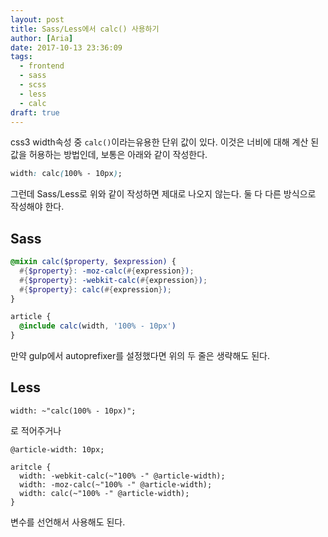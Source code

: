 ```yaml
---
layout: post
title: Sass/Less에서 calc() 사용하기
author: [Aria]
date: 2017-10-13 23:36:09
tags:
  - frontend
  - sass
  - scss
  - less
  - calc
draft: true
---
```


css3 width속성 중 `calc()`이라는유용한 단위 값이 있다.
이것은 너비에 대해 계산 된 값을 허용하는 방법인데, 보통은 아래와 같이 작성한다.

~~~ css
width: calc(100% - 10px);
~~~

그런데 Sass/Less로 위와 같이 작성하면 제대로 나오지 않는다.
둘 다 다른 방식으로 작성해야 한다.

## Sass
~~~ scss
@mixin calc($property, $expression) {
  #{$property}: -moz-calc(#{expression});
  #{$property}: -webkit-calc(#{expression});
  #{$property}: calc(#{expression});
}

article {
  @include calc(width, '100% - 10px')
}
~~~

만약 gulp에서 autoprefixer를 설정했다면 위의 두 줄은 생략해도 된다.

## Less
~~~ less
width: ~"calc(100% - 10px)";
~~~

로 적어주거나

~~~ less
@article-width: 10px;

aritcle {
  width: -webkit-calc(~"100% -" @article-width);
  width: -moz-calc(~"100% -" @article-width);
  width: calc(~"100% -" @article-width);
}
~~~

변수를 선언해서 사용해도 된다.

